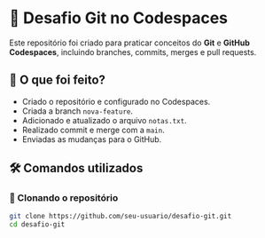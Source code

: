 # 🚀 Desafio Git no Codespaces  

Este repositório foi criado para praticar conceitos do **Git** e **GitHub Codespaces**, incluindo branches, commits, merges e pull requests.  

## 📌 O que foi feito?  
- Criado o repositório e configurado no Codespaces.  
- Criada a branch `nova-feature`.  
- Adicionado e atualizado o arquivo `notas.txt`.  
- Realizado commit e merge com a `main`.  
- Enviadas as mudanças para o GitHub.  

## 🛠 Comandos utilizados  
### 🔹 Clonando o repositório  
```sh
git clone https://github.com/seu-usuario/desafio-git.git
cd desafio-git
